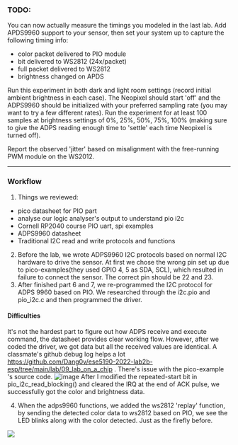 ### TODO:

You can now actually measure the timings you modeled in the last lab. Add APDS9960 support to your sensor, then set your system up to capture the following timing info:
- color packet delivered to PIO module
- bit delivered to WS2812 (24x/packet)
- full packet delivered to WS2812
- brightness changed on APDS

Run this experiment in both dark and light room settings (record initial ambient brightness in each case). The Neopixel should start 'off' and the ADPS9960 should be initialized with your preferred sampling rate (you may want to try a few different rates). Run the experiment for at least 100 samples at brightness settings of 0%, 25%, 50%, 75%, 100% (making sure to give the ADPS reading enough time to 'settle' each time Neopixel is turned off).

Report the observed 'jitter' based on misalignment with the free-running PWM module on the WS2012.


------------------------------------------------------------------------

### Workflow
1. Things we reviewed: 
- pico datasheet for PIO part
- analyse our logic analyser's output to understand pio i2c
- Cornell RP2040 course PIO uart, spi examples
- ADPS9960 datasheet
- Traditional I2C read and write protocols and functions

2. Before the lab, we wrote ADPS9960 I2C protocols based on normal I2C hardware to drive the sensor. At first we chose the wrong pin set up due to pico-examples(they used GPIO 4, 5 as SDA, SCL), which resulted in failure to connect the sensor. The correct pin should be 22 and 23.
3. After finished part 6 and 7, we re-programmed the I2C protocol for ADPS 9960 based on PIO. We researched through the i2c.pio and pio_i2c.c and then programmed the driver. 

#### Difficulties 
It's not the hardest part to figure out how ADPS receive and execute command, the datasheet provides clear working flow. However, after we coded the driver, we got data but all the received values are identical. A classmate's github debug log helps a lot https://github.com/Dang0v/ese5190-2022-lab2b-esp/tree/main/lab/09_lab_on_a_chip . There's issue with the pico-example 's source code. 
![image](https://user-images.githubusercontent.com/84453030/202831384-15a5458a-feb0-4079-ab3d-d2e03f48294a.png)
After I modified the repeated-start bit in pio_i2c_read_blocking() and cleared the IRQ at the end of ACK pulse, we successfully got the color and brightness data.

4. When the adps9960 functions, we added the ws2812 'replay' function, by sending the detected color data to ws2812 based on PIO, we see the LED blinks along with the color detected. Just as the firefly before.

![](https://github.com/Thea-E/ese5190-2022-lab2b-esp/blob/main/lab/09_lab_on_a_chip/part09.gif)




